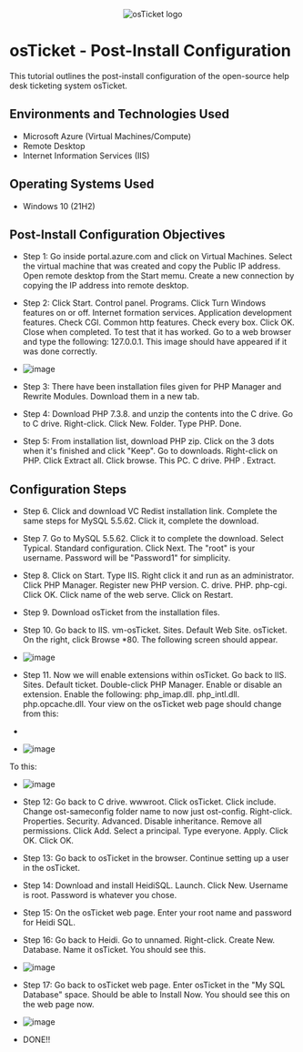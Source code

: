<p align="center">
<img src="https://i.imgur.com/Clzj7Xs.png" alt="osTicket logo"/>
</p>

<h1>osTicket - Post-Install Configuration</h1>
This tutorial outlines the post-install configuration of the open-source help desk ticketing system osTicket.<br />

<h2>Environments and Technologies Used</h2>

- Microsoft Azure (Virtual Machines/Compute)
- Remote Desktop
- Internet Information Services (IIS)

<h2>Operating Systems Used </h2>

- Windows 10</b> (21H2)

<h2>Post-Install Configuration Objectives</h2>

- Step 1: Go inside portal.azure.com and click on Virtual Machines. Select the virtual machine that was created and copy the Public IP address. Open remote desktop from the Start memu. Create a new connection by copying the IP address into remote desktop.
- Step 2: Click Start. Control panel. Programs. Click Turn Windows features on or off. Internet formation services. Application development features. Check CGI. Common http features. Check every box. Click OK. Close when completed. To test that it has worked. Go to a web browser and type the following: 127.0.0.1. This image should have appeared if it was done correctly.

- ![image](https://github.com/Sheen300/post-install-config/assets/150862861/d7a7bf4a-b034-4486-a12d-6a195b26b450)

- Step 3: There have been installation files given for PHP Manager and Rewrite Modules. Download them in a new tab. 
- Step 4: Download PHP 7.3.8. and unzip the contents into the C drive. Go to C drive. Right-click. Click New. Folder. Type PHP. Done.
- Step 5: From installation list, download PHP zip. Click on the 3 dots when it's finished and click "Keep". Go to downloads. Right-click on PHP. Click Extract all. Click browse. This PC. C drive. PHP . Extract. 

<h2>Configuration Steps</h2>

- Step 6. Click and download VC Redist installation link. Complete the same steps for MySQL 5.5.62. Click it, complete the download.
- Step 7. Go to MySQL 5.5.62. Click it to complete the download. Select Typical. Standard configuration. Click Next. The "root" is your username. Password will be "Password1" for simplicity.

- Step 8. Click on Start. Type IIS. Right click it and run as an administrator. Click PHP Manager. Register new PHP version. C. drive. PHP. php-cgi. Click OK. Click name of the web serve. Click on Restart.

- Step 9. Download osTicket from the installation files.
- Step 10. Go back to IIS. vm-osTicket. Sites. Default Web Site. osTicket. On the right, click Browse *80. The following screen should appear.

- ![image](https://github.com/Sheen300/post-install-config/assets/150862861/bf82200e-9d89-4ce0-a01d-589edbc6b510)

- Step 11. Now we will enable extensions within osTicket. Go back to IIS. Sites. Default ticket. Double-click PHP Manager. Enable or disable an extension. Enable the following: php_imap.dll. php_intl.dll. php.opcache.dll. Your view on the osTicket web page should change from this:
-
- ![image](https://github.com/Sheen300/post-install-config/assets/150862861/5fb58632-9820-4e06-bff6-fc44027367e9)

 To this: 

 - ![image](https://github.com/Sheen300/post-install-config/assets/150862861/6856662d-e1a5-43ef-938c-e9e6cdf9c262)

- Step 12: Go back to C drive. wwwroot. Click osTicket. Click include. Change ost-sameconfig folder name to now just ost-config. Right-click. Properties. Security. Advanced. Disable inheritance. Remove all permissions. Click Add. Select a principal. Type everyone. Apply. Click OK. Click OK.

- Step 13: Go back to osTicket in the browser. Continue setting up a user in the osTicket.
- Step 14: Download and install HeidiSQL. Launch. Click New. Username is root. Password is whatever you chose.
- Step 15: On the osTicket web page. Enter your root name and password for Heidi SQL.
- Step 16: Go back to Heidi. Go to unnamed. Right-click. Create New. Database. Name it osTicket. You should see this.

- ![image](https://github.com/Sheen300/post-install-config/assets/150862861/543bb079-3b8a-401e-86db-ca29da3ba48d)

- Step 17: Go back to osTicket web page. Enter osTicket in the "My SQL Database" space. Should be able to Install Now. You should see this on the web page now.

- ![image](https://github.com/Sheen300/post-install-config/assets/150862861/e3986f97-1d83-4c6c-816d-129c35269cc3)

- DONE!!
